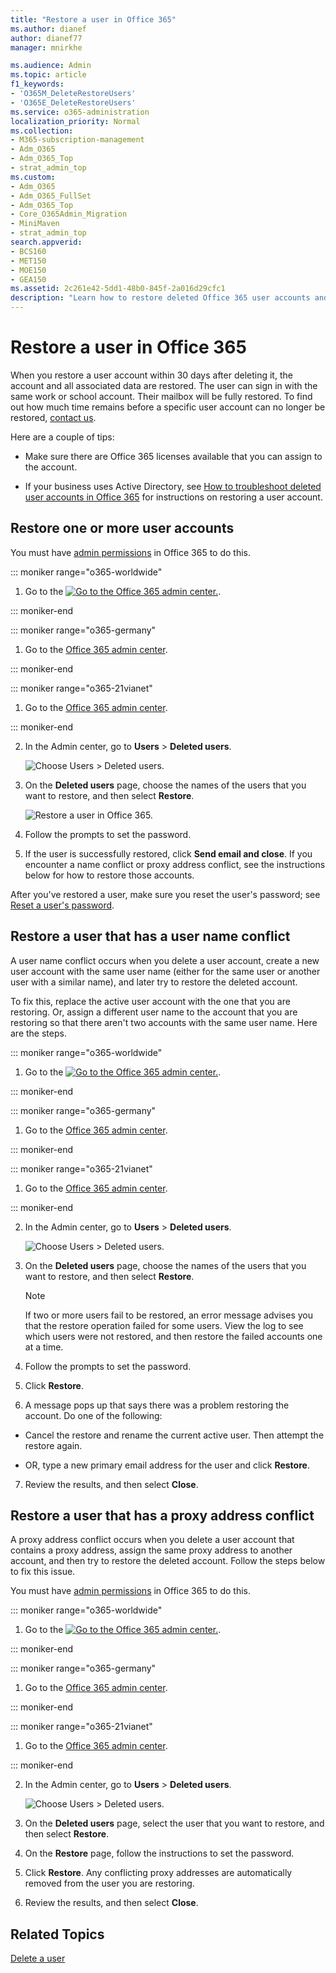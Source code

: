 ```yaml
---
title: "Restore a user in Office 365"
ms.author: dianef
author: dianef77
manager: mnirkhe

ms.audience: Admin
ms.topic: article
f1_keywords:
- 'O365M_DeleteRestoreUsers'
- 'O365E_DeleteRestoreUsers'
ms.service: o365-administration
localization_priority: Normal
ms.collection: 
- M365-subscription-management
- Adm_O365
- Adm_O365_Top
- strat_admin_top
ms.custom:
- Adm_O365
- Adm_O365_FullSet
- Adm_O365_Top
- Core_O365Admin_Migration
- MiniMaven
- strat_admin_top
search.appverid:
- BCS160
- MET150
- MOE150
- GEA150
ms.assetid: 2c261e42-5dd1-48b0-845f-2a016d29cfc1
description: "Learn how to restore deleted Office 365 user accounts and all associated data."
---
```


# Restore a user in Office 365

   
When you restore a user account within 30 days after deleting it, the account and all associated data are restored. The user can sign in with the same work or school account. Their mailbox will be fully restored. To find out how much time remains before a specific user account can no longer be restored, [contact us](../contact-support-for-business-products.md).
  
Here are a couple of tips:
  
- Make sure there are Office 365 licenses available that you can assign to the account.
    
- If your business uses Active Directory, see [How to troubleshoot deleted user accounts in Office 365](https://support.microsoft.com/kb/2619308) for instructions on restoring a user account. 
    
## Restore one or more user accounts
<a name="__toc336346186"> </a>

You must have [admin permissions](about-admin-roles.md) in Office 365 to do this. 
  
 
::: moniker range="o365-worldwide"

1. Go to the [![Go to the Office 365 admin center.](../media/e00ba917-c3fb-4173-b344-43eb5c7eeb15.png)](https://portal.office.com/adminportal/home).

::: moniker-end

::: moniker range="o365-germany"

1. Go to the [Office 365 admin center](https://portal.office.de/adminportal/home).

::: moniker-end

::: moniker range="o365-21vianet"

1. Go to the [Office 365 admin center](https://login.partner.microsoftonline.cn).

::: moniker-end

2. In the Admin center, go to **Users** \> **Deleted users**.
    
    ![Choose Users \> Deleted users.](../media/bd041355-906e-440b-b1ce-00cabf12d490.png)
  
3. On the **Deleted users** page, choose the names of the users that you want to restore, and then select **Restore**.
    
    ![Restore a user in Office 365.](../media/ab9119f4-b5a4-4f29-8397-67734ed86165.png)
  
4. Follow the prompts to set the password.
    
5. If the user is successfully restored, click **Send email and close**. If you encounter a name conflict or proxy address conflict, see the instructions below for how to restore those accounts.
    
After you've restored a user, make sure you reset the user's password; see [Reset a user's password](reset-passwords.md).
  
## Restore a user that has a user name conflict
<a name="RestoreUserNameConflict"> </a>

A user name conflict occurs when you delete a user account, create a new user account with the same user name (either for the same user or another user with a similar name), and later try to restore the deleted account.
  
To fix this, replace the active user account with the one that you are restoring. Or, assign a different user name to the account that you are restoring so that there aren't two accounts with the same user name. Here are the steps.
  

::: moniker range="o365-worldwide"

1. Go to the [![Go to the Office 365 admin center.](../media/e00ba917-c3fb-4173-b344-43eb5c7eeb15.png)](https://portal.office.com/adminportal/home).

::: moniker-end

::: moniker range="o365-germany"

1. Go to the [Office 365 admin center](https://portal.office.de/adminportal/home).

::: moniker-end

::: moniker range="o365-21vianet"

1. Go to the [Office 365 admin center](https://login.partner.microsoftonline.cn).

::: moniker-end

2. In the Admin center, go to **Users** \> **Deleted users**.
    
    ![Choose Users \> Deleted users.](../media/bd041355-906e-440b-b1ce-00cabf12d490.png)
  
3. On the **Deleted users** page, choose the names of the users that you want to restore, and then select **Restore**.
    
    > [!NOTE]
    > If two or more users fail to be restored, an error message advises you that the restore operation failed for some users. View the log to see which users were not restored, and then restore the failed accounts one at a time. 
  
4. Follow the prompts to set the password.
    
5. Click **Restore**.
    
6. A message pops up that says there was a problem restoring the account. Do one of the following:
    
  - Cancel the restore and rename the current active user. Then attempt the restore again.
    
  - OR, type a new primary email address for the user and click **Restore**.
    
7. Review the results, and then select **Close**.
    
## Restore a user that has a proxy address conflict
<a name="RestoreUserProxyConflict"> </a>

A proxy address conflict occurs when you delete a user account that contains a proxy address, assign the same proxy address to another account, and then try to restore the deleted account. Follow the steps below to fix this issue.
  
You must have [admin permissions](about-admin-roles.md) in Office 365 to do this. 
  

::: moniker range="o365-worldwide"

1. Go to the [![Go to the Office 365 admin center.](../media/e00ba917-c3fb-4173-b344-43eb5c7eeb15.png)](https://portal.office.com/adminportal/home).

::: moniker-end

::: moniker range="o365-germany"

1. Go to the [Office 365 admin center](https://portal.office.de/adminportal/home).

::: moniker-end

::: moniker range="o365-21vianet"

1. Go to the [Office 365 admin center](https://login.partner.microsoftonline.cn).

::: moniker-end

2. In the Admin center, go to **Users** \> **Deleted users**.
    
    ![Choose Users \> Deleted users.](../media/bd041355-906e-440b-b1ce-00cabf12d490.png)
  
3. On the **Deleted users** page, select the user that you want to restore, and then select **Restore**. 
    
4. On the **Restore** page, follow the instructions to set the password.
    
5. Click **Restore**. Any conflicting proxy addresses are automatically removed from the user you are restoring.
    
6. Review the results, and then select **Close**.

## Related Topics
<a name="RestoreUserProxyConflict"> </a>

[Delete a user](delete-a-user.md)
  

